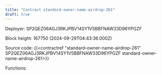 ```yaml
---
title: "Contract standard-owner-name-airdrop-261"
draft: true
---
```

Deployer: SP2QEZ06AGJ3RKJPBV14SY1V5BBFNAW33D96YPGZF


 



Block height: 167750 (2024-09-29T04:43:36.000Z)

Source code: {{<contractref "standard-owner-name-airdrop-261" SP2QEZ06AGJ3RKJPBV14SY1V5BBFNAW33D96YPGZF standard-owner-name-airdrop-261>}}

Functions:


